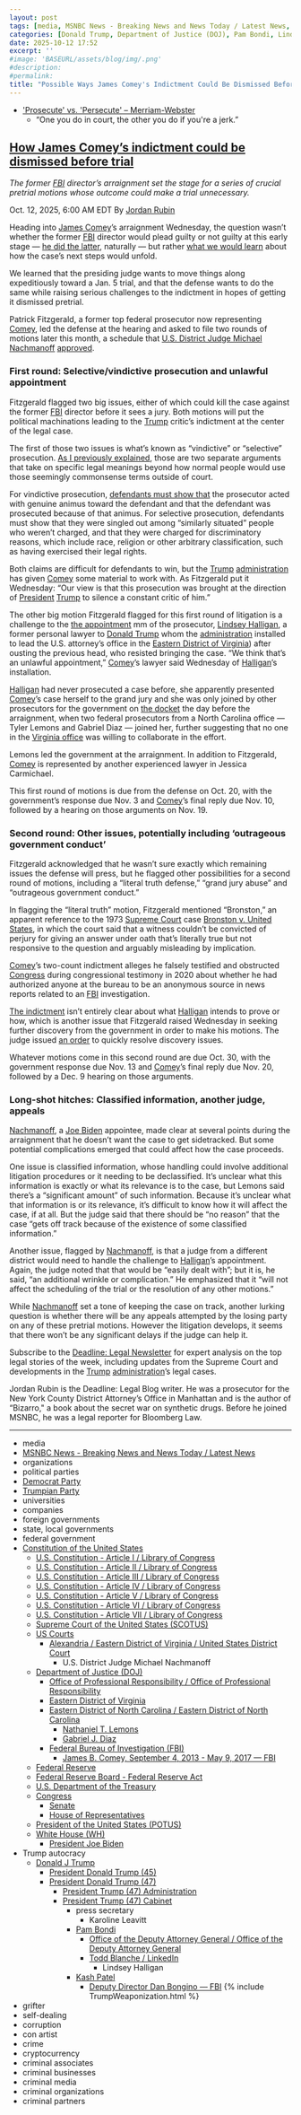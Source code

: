 ```yaml
---
layout: post
tags: [media, MSNBC News - Breaking News and News Today / Latest News, organizations, political parties, Democrat Party, Trumpian Party, universities, companies, foreign governments, state local governments, federal government, Constitution of the United States, U.S. Constitution - Article I / Library of Congress, U.S. Constitution - Article II / Library of Congress, U.S. Constitution - Article III / Library of Congress, U.S. Constitution - Article IV / Library of Congress, U.S. Constitution - Article V / Library of Congress, U.S. Constitution - Article VI / Library of Congress, U.S. Constitution - Article VII / Library of Congress, Supreme Court of the United States (SCOTUS), US Courts, Alexandria / Eastern District of Virginia / United States District Court, Department of Justice (DOJ), Office of Professional Responsibility / Office of Professional Responsibility, Eastern District of Virginia, Eastern District of North Carolina / Eastern District of North Carolina, Nathaniel T. Lemons, Gabriel J. Diaz, Federal Bureau of Investigation (FBI), James B. Comey September 4 2013 - May 9 2017 — FBI, Federal Reserve, Federal Reserve Board - Federal Reserve Act, U.S. Department of the Treasury, Congress, Senate, House of Representatives, President of the United States (POTUS), White House (WH), President Joe Biden, Trump autocracy, Donald J Trump, President Donald Trump (45), President Donald Trump (47), President Trump (47) Administration, President Trump (47) Cabinet, press secretary, Karoline Leavitt, Pam Bondi, Office of the Deputy Attorney General / Office of the Deputy Attorney General, Todd Blanche / LinkedIn, Lindsey Halligan, Kash Patel, Deputy Director Dan Bongino — FBI, grifter, self-dealing, corruption, con artist, crime, cryptocurrency, criminal associates, criminal businesses, criminal media, criminal organizations, criminal partners]
categories: [Donald Trump, Department of Justice (DOJ), Pam Bondi, Lindsey Halligan, Federal Bureau of Investigation (FBI), Kash Patel, Dan Bongino, James Comey, Michael Nachmanoff, weaponization]
date: 2025-10-12 17:52
excerpt: ''
#image: 'BASEURL/assets/blog/img/.png'
#description:
#permalink:
title: "Possible Ways James Comey's Indictment Could Be Dismissed Before Triala"
---
```


- ['Prosecute' vs. 'Persecute' – Merriam-Webster](https://www.merriam-webster.com/grammar/prosecuted-vs-persecuted-usage)
    - “One you do in court, the other you do if you're a jerk.”

## [How James Comey’s indictment could be dismissed before trial](https://www.msnbc.com/deadline-white-house/deadline-legal-blog/james-comey-indictment-trump-pretrial-motions-rcna236650)

*The former [FBI](https://www.fbi.gov/) director’s arraignment set the stage for a series of crucial pretrial motions whose outcome could make a trial unnecessary.*

Oct. 12, 2025, 6:00 AM EDT
By [Jordan Rubin](https://www.msnbc.com/author/jordan-rubin-ncpn1301611)

Heading into [James Comey](https://www.fbi.gov/history/directors/james-b-comey/)’s arraignment Wednesday, the question wasn’t whether the former [FBI](https://www.fbi.gov/) director would plead guilty or not guilty at this early stage — [he did the latter](https://www.msnbc.com/deadline-white-house/deadline-legal-blog/james-comey-pleads-not-guilty-trump-halligan-rcna236313), naturally — but rather [what we would learn](https://www.msnbc.com/deadline-white-house/deadline-legal-blog/james-comey-plea-arraignment-federal-indictment-rcna236198) about how the case’s next steps would unfold.

We learned that the presiding judge wants to move things along expeditiously toward a Jan. 5 trial, and that the defense wants to do the same while raising serious challenges to the indictment in hopes of getting it dismissed pretrial.

Patrick Fitzgerald, a former top federal prosecutor now representing [Comey](https://www.fbi.gov/history/directors/james-b-comey/), led the defense at the hearing and asked to file two rounds of motions later this month, a schedule that [U.S. District Judge Michael Nachmanoff](https://www.vaed.uscourts.gov/Alexandria) [approved](https://storage.courtlistener.com/recap/gov.uscourts.vaed.582135/gov.uscourts.vaed.582135.23.0.pdf).

### First round: Selective/vindictive prosecution and unlawful appointment

Fitzgerald flagged two big issues, either of which could kill the case against the former [FBI](https://www.fbi.gov/) director before it sees a jury. Both motions will put the political machinations leading to the [Trump](https://www.donaldjtrump.com/) critic’s indictment at the center of the legal case.

The first of those two issues is what’s known as “vindictive” or “selective” prosecution. [As I previously explained](https://www.msnbc.com/deadline-white-house/deadline-legal-blog/james-comey-charges-fbi-donald-trump-rcna233662), those are two separate arguments that take on specific legal meanings beyond how normal people would use those seemingly commonsense terms outside of court.

For vindictive prosecution, [defendants must show that](https://scholar.google.com/scholar_case?case=13776528258147641111&q=+262+F.3d+305&hl=en&as_sdt=2006&authuser=1) the prosecutor acted with genuine animus toward the defendant and that the defendant was prosecuted because of that animus. For selective prosecution, defendants must show that they were singled out among “similarly situated” people who weren’t charged, and that they were charged for discriminatory reasons, which include race, religion or other arbitrary classification, such as having exercised their legal rights.

Both claims are difficult for defendants to win, but the [Trump](https://www.donaldjtrump.com/) [administration](https://www.whitehouse.gov/administration/) has given [Comey](https://www.fbi.gov/history/directors/james-b-comey/) some material to work with. As Fitzgerald put it Wednesday: “Our view is that this prosecution was brought at the direction of [President](https://www.whitehouse.gov/) [Trump](https://www.donaldjtrump.com/) to silence a constant critic of him.”

The other big motion Fitzgerald flagged for this first round of litigation is a challenge to the [the appointment](https://www.nationalreview.com/bench-memos/re-was-lindsey-halligan-validly-appointed-as-united-states-attorney/) mm of the prosecutor, [Lindsey Halligan](https://www.justice.gov/usao-edva/), a former personal lawyer to [Donald Trump](https://www.donaldjtrump.com/) whom the [administration](https://www.whitehouse.gov/administration/) installed to lead the U.S. attorney’s office in the [Eastern District of Virginia](https://www.justice.gov/usao-edva/)) after ousting the previous head, who resisted bringing the case. “We think that’s an unlawful appointment,” [Comey](https://www.fbi.gov/history/directors/james-b-comey/)’s lawyer said Wednesday of [Halligan](https://www.justice.gov/usao-edva/)’s installation.

[Halligan](https://www.justice.gov/usao-edva/) had never prosecuted a case before, she apparently presented [Comey](https://www.fbi.gov/history/directors/james-b-comey/)’s case herself to the grand jury and she was only joined by other prosecutors for the government on [the docket](https://www.courtlistener.com/docket/71459121/united-states-v-comey/) the day before the arraignment, when two federal prosecutors from a North Carolina office — Tyler Lemons and Gabriel Diaz — joined her, further suggesting that no one in the [Virginia office](https://www.justice.gov/usao-edva/) was willing to collaborate in the effort.

Lemons led the government at the arraignment. In addition to Fitzgerald, [Comey](https://www.fbi.gov/history/directors/james-b-comey/) is represented by another experienced lawyer in Jessica Carmichael.

This first round of motions is due from the defense on Oct. 20, with the government’s response due Nov. 3 and [Comey](https://www.fbi.gov/history/directors/james-b-comey/)’s final reply due Nov. 10, followed by a hearing on those arguments on Nov. 19.

### Second round: Other issues, potentially including ‘outrageous government conduct’

Fitzgerald acknowledged that he wasn’t sure exactly which remaining issues the defense will press, but he flagged other possibilities for a second round of motions, including a “literal truth defense,” “grand jury abuse” and “outrageous government conduct.”

In flagging the “literal truth” motion, Fitzgerald mentioned “Bronston,” an apparent reference to the 1973 [Supreme Court](https://www.supremecourt.gov/) case [Bronston v. United States](https://scholar.google.com/scholar_case?case=13780249773976859407&q=bronston&hl=en&as_sdt=6,33), in which the court said that a witness couldn’t be convicted of perjury for giving an answer under oath that’s literally true but not responsive to the question and arguably misleading by implication.

[Comey](https://www.fbi.gov/history/directors/james-b-comey/)’s two-count indictment alleges he falsely testified and obstructed [Congress](https://www.congress.gov/) during congressional testimony in 2020 about whether he had authorized anyone at the bureau to be an anonymous source in news reports related to an [FBI](https://www.fbi.gov/) investigation.

[The indictment](https://www.msnbc.com/deadline-white-house/deadline-legal-blog/read-full-text-james-comey-indictment-pdf-rcna233818) isn’t entirely clear about what [Halligan](https://www.justice.gov/usao-edva/) intends to prove or how, which is another issue that Fitzgerald raised Wednesday in seeking further discovery from the government in order to make his motions. The judge issued [an order](https://storage.courtlistener.com/recap/gov.uscourts.vaed.582135/gov.uscourts.vaed.582135.24.0.pdf) to quickly resolve discovery issues.

Whatever motions come in this second round are due Oct. 30, with the government response due Nov. 13 and [Comey](https://www.fbi.gov/history/directors/james-b-comey/)’s final reply due Nov. 20, followed by a Dec. 9 hearing on those arguments.

### Long-shot hitches: Classified information, another judge, appeals

[Nachmanoff](https://www.vaed.uscourts.gov/Alexandria), a [Joe Biden](https://bidenwhitehouse.archives.gov/) appointee, made clear at several points during the arraignment that he doesn’t want the case to get sidetracked. But some potential complications emerged that could affect how the case proceeds.

One issue is classified information, whose handling could involve additional litigation procedures or it needing to be declassified. It’s unclear what this information is exactly or what its relevance is to the case, but Lemons said there’s a “significant amount” of such information. Because it’s unclear what that information is or its relevance, it’s difficult to know how it will affect the case, if at all. But the judge said that there should be “no reason” that the case “gets off track because of the existence of some classified information.”

Another issue, flagged by [Nachmanoff](https://www.vaed.uscourts.gov/Alexandria), is that a judge from a different district would need to handle the challenge to [Halligan](https://www.justice.gov/usao-edva/)’s appointment. Again, the judge noted that that would be “easily dealt with”; but it is, he said, “an additional wrinkle or complication.” He emphasized that it “will not affect the scheduling of the trial or the resolution of any other motions.”

While [Nachmanoff](https://www.vaed.uscourts.gov/Alexandria) set a tone of keeping the case on track, another lurking question is whether there will be any appeals attempted by the losing party on any of these pretrial motions. However the litigation develops, it seems that there won’t be any significant delays if the judge can help it.

Subscribe to the [Deadline: Legal Newsletter](https://link.msnbc.com/join/5ck/msnbc-deadlinelegal-signup-inline) for expert analysis on the top legal stories of the week, including updates from the Supreme Court and developments in the [Trump](https://www.donaldjtrump.com/) [administration](https://www.whitehouse.gov/administration/)’s legal cases.

Jordan Rubin is the Deadline: Legal Blog writer. He was a prosecutor for the New York County District Attorney’s Office in Manhattan and is the author of “Bizarro," a book about the secret war on synthetic drugs. Before he joined MSNBC, he was a legal reporter for Bloomberg Law.

----
- media
- [MSNBC News - Breaking News and News Today / Latest News](https://link.msnbc.com/)
- organizations
- political parties
- [Democrat Party](https://www.democrats.org/)
- [Trumpian Party](https://www.gop.com/)
- universities
- companies
- foreign governments
- state, local governments 
- federal government
- [Constitution of the United States](https://constitution.congress.gov/constitution/)
    - [U.S. Constitution - Article I / Library of Congress](https://constitution.congress.gov/constitution/article-1/)
    - [U.S. Constitution - Article II / Library of Congress](https://constitution.congress.gov/constitution/article-2/)
    - [U.S. Constitution - Article III / Library of Congress](https://constitution.congress.gov/constitution/article-3/)
    - [U.S. Constitution - Article IV / Library of Congress](https://constitution.congress.gov/constitution/article-4/)
    - [U.S. Constitution - Article V / Library of Congress](https://constitution.congress.gov/constitution/article-5/)
    - [U.S. Constitution - Article VI / Library of Congress](https://constitution.congress.gov/constitution/article-6/)
    - [U.S. Constitution - Article VII / Library of Congress](https://constitution.congress.gov/constitution/article-7/)
    - [Supreme Court of the United States (SCOTUS)](https://www.supremecourt.gov/)
    - [US Courts](https://www.uscourts.gov/)
        - [Alexandria / Eastern District of Virginia / United States District Court](https://www.vaed.uscourts.gov/Alexandria)
            - U.S. District Judge Michael Nachmanoff
    - [Department of Justice (DOJ)](https://www.justice.gov/)
        - [Office of Professional Responsibility / Office of Professional Responsibility](https://www.justice.gov/opr)
        - [Eastern District of Virginia](https://www.justice.gov/usao-edva/)
        - [Eastern District of North Carolina / Eastern District of North Carolina](https://www.justice.gov/usao-ednc)
            - [Nathaniel T. Lemons](https://storage.courtlistener.com/recap/gov.uscourts.vaed.582135/gov.uscourts.vaed.582135.17.0.pdf)
            - [Gabriel J. Diaz](https://storage.courtlistener.com/recap/gov.uscourts.vaed.582135/gov.uscourts.vaed.582135.18.0.pdf)
        - [Federal Bureau of Investigation (FBI)](https://www.fbi.gov/)
            - [James B. Comey, September 4, 2013 - May 9, 2017 — FBI](https://www.fbi.gov/history/directors/james-b-comey)
    - [Federal Reserve](https://www.federalreserve.gov/)
    - [Federal Reserve Board - Federal Reserve Act](https://www.federalreserve.gov/aboutthefed/fract.htm)
    - [U.S. Department of the Treasury](https://home.treasury.gov/)
    - [Congress](https://www.congress.gov/)
        - [Senate](https://www.senate.gov/)
        - [House of Representatives](https://www.house.gov/)
     - [President of the United States (POTUS)](https://www.whitehouse.gov/)
    - [White House (WH)](https://www.whitehouse.gov/)
        - [President Joe Biden](https://bidenwhitehouse.archives.gov/)
- Trump autocracy
    - [Donald J Trump](https://www.donaldjtrump.com/)
        - [President Donald Trump (45)](https://trumpwhitehouse.archives.gov/)
        - [President Donald Trump (47)](https://www.whitehouse.gov/administration/donald-j-trump/)
            - [President Trump (47) Administration](https://www.whitehouse.gov/administration/)
            - [President Trump (47) Cabinet](https://www.whitehouse.gov/administration/the-cabinet/)
                - press secretary
                    - Karoline Leavitt
                - [Pam Bondi](https://www.justice.gov/ag/staff-profile/meet-attorney-general)
                    - [Office of the Deputy Attorney General / Office of the Deputy Attorney General](https://www.justice.gov/dag)
                    - [Todd Blanche / LinkedIn](https://www.linkedin.com/in/toddblanche/)
                        - Lindsey Halligan
                - [Kash Patel](https://www.fbi.gov/about/leadership-and-structure/director-patel)
                    - [Deputy Director Dan Bongino — FBI](https://www.fbi.gov/about/leadership-and-structure/deputy-director-dan-bongino)
{% include TrumpWeaponization.html %}
- grifter
- self-dealing
- corruption
- con artist
- crime
- cryptocurrency
- criminal associates
- criminal businesses
- criminal media
- criminal organizations
- criminal partners
